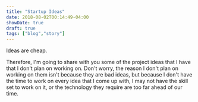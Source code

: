 ```yaml
---
title: "Startup Ideas"
date: 2018-08-02T00:14:49-04:00
showDate: true
draft: true
tags: ["blog","story"]
---
```


Ideas are cheap.

Therefore, I'm going to share with you some of the project ideas that I have that I don't plan on working on. Don't worry, the reason I don't plan on working on them isn't because they are bad ideas, but because I don't have the time to work on every idea that I come up with, I may not have the skill set to work on it, or the technology they require are too far ahead of our time.
